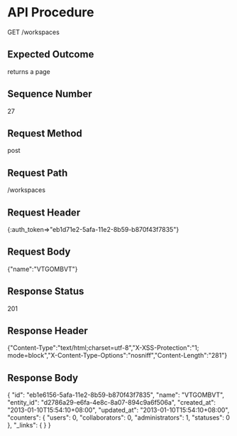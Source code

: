 # API Procedure
GET /workspaces
## Expected Outcome
returns a page
## Sequence Number
27
## Request Method
post
## Request Path
/workspaces
## Request Header
{:auth_token=>"eb1d71e2-5afa-11e2-8b59-b870f43f7835"}
## Request Body
{"name":"VTGOMBVT"}

## Response Status
201
## Response Header
{"Content-Type":"text/html;charset=utf-8","X-XSS-Protection":"1; mode=block","X-Content-Type-Options":"nosniff","Content-Length":"281"}

## Response Body
{
  "id": "eb1e6156-5afa-11e2-8b59-b870f43f7835",
  "name": "VTGOMBVT",
  "entity_id": "d2786a29-e6fa-4e8c-8a07-894c9a6f506a",
  "created_at": "2013-01-10T15:54:10+08:00",
  "updated_at": "2013-01-10T15:54:10+08:00",
  "counters": {
    "users": 0,
    "collaborators": 0,
    "administrators": 1,
    "statuses": 0
  },
  "_links": {
  }
}
